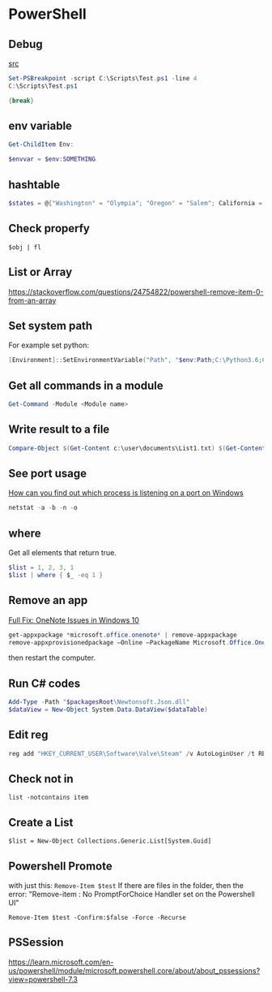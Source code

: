 # PowerShell

## Debug

[src](https://technet.microsoft.com/en-us/library/ff730925.aspx)

```ps1
Set-PSBreakpoint -script C:\Scripts\Test.ps1 -line 4
C:\Scripts\Test.ps1
```

```ps1
{break}
```

## env variable

```ps1
Get-ChildItem Env:

$envvar = $env:SOMETHING
```

## hashtable

```ps1
$states = @{"Washington" = "Olympia"; "Oregon" = "Salem"; California = "Sacramento"}
```

## Check properfy

`$obj | fl`

## List or Array

<https://stackoverflow.com/questions/24754822/powershell-remove-item-0-from-an-array>

## Set system path

For example set python:

```ps1
[Environment]::SetEnvironmentVariable("Path", "$env:Path;C:\Python3.6;C:\Python3.6\Scripts")
```

## Get all commands in a module

```ps1
Get-Command -Module <Module name>
```

## Write result to a file

```ps1
Compare-Object $(Get-Content c:\user\documents\List1.txt) $(Get-Content c:\user\documents\List2.txt) | Out-File C:\filename.txt -Encoding utf8
```

## See port usage

[How can you find out which process is listening on a port on Windows](https://stackoverflow.com/questions/48198/how-can-you-find-out-which-process-is-listening-on-a-port-on-windows)

```ps1
netstat -a -b -n -o
```

## where

Get all elements that return true.

```ps1
$list = 1, 2, 3, 1
$list | where { $_ -eq 1 }
```

## Remove an app

[Full Fix: OneNote Issues in Windows 10](https://windowsreport.com/onenote-problems-windows-10/)

```ps1
get-appxpackage *microsoft.office.onenote* | remove-appxpackage
remove-appxprovisionedpackage –Online –PackageName Microsoft.Office.OneNote_2014.919.2035.737_neutral_~_8wekyb3d8bbwe
```

then restart the computer.

## Run C# codes

```ps1
Add-Type -Path "$packagesRoot\Newtonsoft.Json.dll"
$dataView = New-Object System.Data.DataView($dataTable)
```

## Edit reg

```ps1
reg add "HKEY_CURRENT_USER\Software\Valve\Steam" /v AutoLoginUser /t REG_SZ /d [DATA] /f
```

## Check not in

`list -notcontains item`

## Create a List

`$list = New-Object Collections.Generic.List[System.Guid]`

## Powershell Promote

with just this:
`Remove-Item $test`
If there are files in the folder, then the error: "Remove-item : No PromptForChoice Handler set on the Powershell UI"

`Remove-Item $test -Confirm:$false -Force -Recurse`

## PSSession

<https://learn.microsoft.com/en-us/powershell/module/microsoft.powershell.core/about/about_pssessions?view=powershell-7.3>
